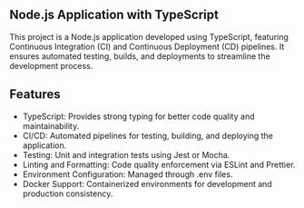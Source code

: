 ## Node.js Application with TypeScript
This project is a Node.js application developed using TypeScript, featuring Continuous Integration (CI) and Continuous Deployment (CD) pipelines. It ensures automated testing, builds, and deployments to streamline the development process.

## Features
- TypeScript: Provides strong typing for better code quality and maintainability.
- CI/CD: Automated pipelines for testing, building, and deploying the application.
- Testing: Unit and integration tests using Jest or Mocha.
- Linting and Formatting: Code quality enforcement via ESLint and Prettier.
- Environment Configuration: Managed through .env files.
- Docker Support: Containerized environments for development and production consistency.
